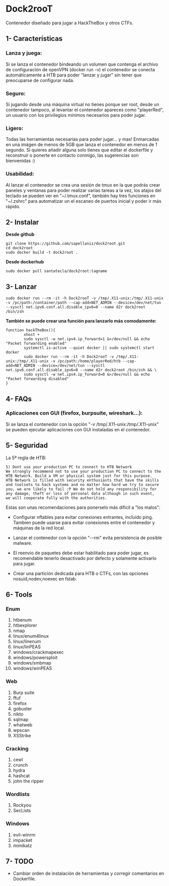 # Dock2rooT
Contenedor diseñado para jugar a HackTheBox y otros CTFs.

## 1- Características
### Lanza y juega:
Si se lanza el contenedor bindeando un volumen que contenga el archivo de configuración de openVPN (docker run -v) el contenedor se conecta automáticamente a HTB para poder "lanzar y jugar" sin tener que preocuparse de configurar nada.

### Seguro:
Si jugando desde una máquina virtual no tienes porque ser root, desde un contenedor tampoco, al levantar el contenedor apareces como "playerRed", un usuario con los privilegios mínimos necesarios para poder jugar.

### Ligero:
Todas las herramientas necesarias para poder jugar... y mas! Enmarcadas en una imágen de menos de 5GB que lanza el contenedor en menos de 1 segundo. Si quieres añadir alguna solo tienes que editar el dockerfile y reconstruir o ponerte en contacto conmigo, las sugerencias son bienvenidas :)

### Usabilidad:
Al lanzar el contenedor se crea una sesión de tmux en la que podrás crear paneles y ventanas para poder realizar varias tareas a la vez, los atajos del teclado se pueden ver en "\~/.tmux.conf", también hay tres funciones en "~/.zshrc" para automatizar un el escaneo de puertos inicial y poder ir más rápido.

## 2- Instalar
**Desde github**
```
git clone https://github.com/sapellaniz/dock2root.git
cd dock2root
sudo docker build -t dock2root .
```
**Desde dockerhub**
```
sudo docker pull santatecla/dock2root:tagname
```

## 3- Lanzar
```
sudo docker run --rm -it -h Dock2rooT -v /tmp/.X11-unix:/tmp/.X11-unix -v /pc/path:/container/path --cap-add=NET_ADMIN --device=/dev/net/tun --sysctl net.ipv6.conf.all.disable_ipv6=0 --name d2r dock2root /bin/zsh
```
**También se puede crear una función para lanzarlo más comodamente:**
```
function hackTheBox(){
        xhost +
        sudo sysctl -w net.ipv4.ip_forward=1 &>/dev/null && echo "Packet forwarding enabled"
        systemctl is-active --quiet docker || sudo systemctl start docker
        sudo docker run --rm -it -h Dock2rooT -v /tmp/.X11-unix:/tmp/.X11-unix -v /pc/path:/home/playerRed/htb --cap-add=NET_ADMIN --device=/dev/net/tun --sysctl net.ipv6.conf.all.disable_ipv6=0 --name d2r dock2root /bin/zsh && \
        sudo sysctl -w net.ipv4.ip_forward=0 &>/dev/null && echo "Packet forwarding disabled"
}
```

## 4- FAQs
### Aplicaciones con GUI (firefox, burpsuite, wireshark...):
Si se lanza el contenedor con la opción "-v /tmp/.X11-unix:/tmp/.X11-unix" se pueden ejecutar aplicaciones con GUI instaladas en el contenedor.

## 5- Seguridad
La 5ª regla de HTB:
```
5) Dont use your production PC to connect to HTB Network 
We strongly recommend not to use your production PC to connect to the HTB Network. Build a VM or physical system just for this purpose.
HTB Network is filled with security enthusiasts that have the skills and toolsets to hack systems and no matter how hard we try to secure
you, we are likely to fail :P We do not hold any responsibility for any damage, theft or loss of personal data although in such event,
we will cooperate fully with the authorities. 
```
Estas son unas recomendaciones para ponerselo más dificil a "los malos":

- Configurar nftables para evitar conexiones entrantes, incluido ping. Tambien puede usarse para evitar conexiones entre el contenedor y máquinas de la red local.

- Lanzar el contenedor con la opción "--rm" evita persistencia de posible malware.

- El reenvio de paquetes debe estar habilitado para poder jugar, es recomendable tenerlo desactivado por defecto y solamente activarlo para jugar.

- Crear una partición dedicada para HTB o CTFs, con las opciones nosuid,nodev,noexec en fstab.

## 6- Tools
### Enum
1. htbenum
2. htbexplorer
3. nmap
4. linux/enum4linux
5. linux/linenum
5. linux/linPEAS
7. windows/crackmapexec
7. windows/powersploit
7. windows/smbmap
7. windows/winPEAS

### Web
1. Burp suite
2. ffuf
3. firefox
4. gobuster
5. nikto
6. sqlmap
7. whatweb
8. wpscan
9. XSStrike

### Cracking
1. cewl
2. crunch
3. hydra
4. hashcat
5. john the ripper

### Wordlists
1. Rockyou
2. SecLists

### Windows
1. evil-winrm
2. impacket
3. mimikatz

## 7- TODO
- Cambiar orden de instalación de herramientas y corregir comentarios en Dockerfile.
